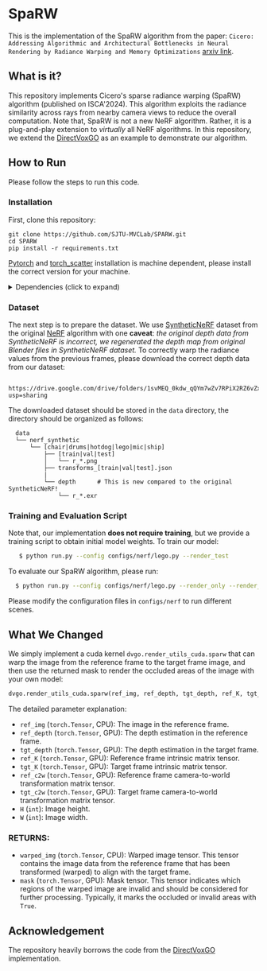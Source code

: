 # SpaRW

This is the implementation of the SpaRW algorithm from the paper: `Cicero: Addressing Algorithmic and Architectural Bottlenecks in Neural Rendering by Radiance Warping and Memory Optimizations` [arxiv link](https://arxiv.org/abs/2404.11852).

## What is it?

This repository implements Cicero's sparse radiance warping (SpaRW) algorithm (published on ISCA'2024). This algorithm exploits the radiance similarity across rays from nearby camera views to reduce the overall computation. 
Note that, SpaRW is not a new NeRF algorithm. Rather, it is a plug-and-play extension to *virtually* all NeRF algorithms. In this repository, we extend the [DirectVoxGO](https://github.com/sunset1995/DirectVoxGO) as an example to demonstrate our algorithm.

## How to Run

Please follow the steps to run this code.

### Installation

First, clone this repository:
```
git clone https://github.com/SJTU-MVCLab/SPARW.git
cd SPARW
pip install -r requirements.txt
```
[Pytorch](https://pytorch.org/) and [torch_scatter](https://github.com/rusty1s/pytorch_scatter) installation is machine dependent, please install the correct version for your machine.

<details>
  <summary> Dependencies (click to expand) </summary>

  - `PyTorch`, `numpy`, `torch_scatter`: main computation.
  - `scipy`, `lpips`: SSIM and LPIPS evaluation.
  - `tqdm`: progress bar.
  - `mmcv`: config system.
  - `opencv-python`: image processing.
  - `imageio`, `imageio-ffmpeg`: images and videos I/O.
  - `Ninja`: to build the newly implemented torch extention just-in-time.
  - `einops`: torch tensor shaping with pretty api.
  - `torch_efficient_distloss`: O(N) realization for the distortion loss.
</details>

### Dataset

The next step is to prepare the dataset. We use [SyntheticNeRF](https://drive.google.com/drive/folders/128yBriW1IG_3NJ5Rp7APSTZsJqdJdfc1) dataset from the original [NeRF](https://www.matthewtancik.com/nerf) algorithm with one **caveat**: *the original depth data from SyntheticNeRF is incorrect, we regenerated the depth map from original Blender files in SyntheticNeRF dataset.* To correctly warp the radiance values from the previous frames, please download the correct depth data from our dataset:
```
  https://drive.google.com/drive/folders/1svMEQ_0kdw_qQYm7wZv7RPiX2RZ6vZxJ?usp=sharing
```

The downloaded dataset should be stored in the `data` directory, the directory should be organized as follows:

```
  data
  └── nerf_synthetic    
      └── [chair|drums|hotdog|lego|mic|ship]
          ├── [train|val|test]
          │   └── r_*.png
          ├── transforms_[train|val|test].json
          |
          └── depth      # This is new compared to the original SyntheticNeRF!
              └── r_*.exr
```

### Training and Evaluation Script

Note that, our implementation **does not require training**, but we provide a training script to obtain initial model weights. To train our model:
```bash
   $ python run.py --config configs/nerf/lego.py --render_test
```

To evaluate our SpaRW algorithm, please run:
```bash
  $ python run.py --config configs/nerf/lego.py --render_only --render_test --eval_ssim
```
Please modify the configuration files in `configs/nerf` to run different scenes.

## What We Changed

We simply implement a cuda kernel `dvgo.render_utils_cuda.sparw` that can warp the image from the reference frame to the target frame image, and then use the returned mask to render the occluded areas of the image with your own model:
```python
dvgo.render_utils_cuda.sparw(ref_img, ref_depth, tgt_depth, ref_K, tgt_K, ref_c2w, tgt_c2w, H, W)
```

The detailed parameter explanation:
  - `ref_img` (`torch.Tensor`, CPU): The image in the reference frame.
  - `ref_depth` (`torch.Tensor`, GPU): The depth estimation in the reference frame.
  - `tgt_depth` (`torch.Tensor`, GPU): The depth estimation in the target frame.
  - `ref_K` (`torch.Tensor`, GPU): Reference frame intrinsic matrix tensor.
  - `tgt_K` (`torch.Tensor`, GPU): Target frame intrinsic matrix tensor.
  - `ref_c2w` (`torch.Tensor`, GPU): Reference frame camera-to-world transformation matrix tensor.
  - `tgt_c2w` (`torch.Tensor`, GPU): Target frame camera-to-world transformation matrix tensor.
  - `H` (`int`): Image height.
  - `W` (`int`): Image width.

### RETURNS:
  - `warped_img` (`torch.Tensor`, CPU): Warped image tensor. This tensor contains the image data from the reference frame that has been transformed (warped) to align with the target frame.
  - `mask` (`torch.Tensor`, GPU): Mask tensor. This tensor indicates which regions of the warped image are invalid and should be considered for further processing. Typically, it marks the occluded or invalid areas with `True`.

## Acknowledgement
The repository heavily borrows the code from the [DirectVoxGO](https://github.com/sunset1995/DirectVoxGO) implementation.
